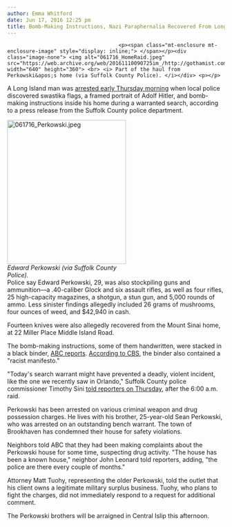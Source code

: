 ```yaml
---
author: Emma Whitford
date: Jun 17, 2016 12:25 pm
title: Bomb-Making Instructions, Nazi Paraphernalia Recovered From Long Island Home
---
```


	
										<p><span class="mt-enclosure mt-enclosure-image" style="display: inline;"> </span></p><div class="image-none"> <img alt="061716_HomeRaid.jpeg" src="https://web.archive.org/web/20161110090725im_/http://gothamist.com/attachments/nyc_ewhitford/061716_HomeRaid.jpeg" width="640" height="360"> <br> <i> Part of the haul from Perkowski&apos;s home (via Suffolk County Police). </i></div> <p></p>

<p>A Long Island man was <a href="https://web.archive.org/web/20161110090725/http://apps.suffolkcountyny.gov/police/pressrelease/prview.aspx?id=ter&amp;prid=206&amp;year=2016">arrested early Thursday morning</a> when local police discovered swastika flags, a framed portrait of Adolf Hitler, and bomb-making instructions inside his home during a warranted search, according to a press release from the Suffolk County police department. </p>

<p><span class="mt-enclosure mt-enclosure-image" style="display: inline;"> </span></p><div class="image-right"> <img alt="061716_Perkowski.jpeg" src="https://web.archive.org/web/20161110090725im_/http://gothamist.com/attachments/nyc_ewhitford/061716_Perkowski.jpeg" width="275" height="333"> <br> <i style=" width:275px; ;display:block"> Edward Perkowski (via Suffolk County Police). </i></div> Police say Edward Perkowski, 29, was also stockpiling guns and ammunition&#x2014;a .40-caliber Glock and six assault rifles, as well as four rifles, 25 high-capacity magazines, a shotgun, a stun gun, and 5,000 rounds of ammo. Less sinister findings allegedly included 26 grams of mushrooms, four ounces of weed, and $42,940 in cash. <p></p>

<p>Fourteen knives were also allegedly recovered from the Mount Sinai home, at 22 Miller Place Middle Island Road. </p>

<p>The bomb-making instructions, some of them handwritten, were stacked in a black binder, <a href="https://web.archive.org/web/20161110090725/http://abc7ny.com/news/man-arrested-after-guns-bomb-making-plans-found-at-li-home/1388708/">ABC reports</a>. <a href="https://web.archive.org/web/20161110090725/http://newyork.cbslocal.com/2016/06/16/long-island-brothers-weapons-drugs-arrest/">According to CBS</a>, the binder also contained a &quot;racist manifesto.&quot; </p>

<p>&quot;Today&apos;s search warrant might have prevented a deadly, violent incident, like the one we recently saw in Orlando,&quot; Suffolk County police commissioner Timothy Sini <a href="https://web.archive.org/web/20161110090725/http://www.nytimes.com/2016/06/17/nyregion/weapons-cache-and-bomb-making-instructions-found-at-long-island-home.html?smid=tw-nytmetro&amp;smtyp=cur">told reporters on Thursday</a>, after the 6:00 a.m. raid. </p>

<p>Perkowski has been arrested on various criminal weapon and drug possession charges. He lives with his brother, 25-year-old Sean Perkowski, who was arrested on an outstanding bench warrant. The town of Brookhaven has condemned their house for safety violations.</p>

<p>Neighbors told ABC that they had been making complaints about the Perkowski house for some time, suspecting drug activity. &quot;The house has been a known house,&quot; neighbor John Leonard told reporters, adding, &quot;the police are there every couple of months.&quot;</p>

<p>Attorney Matt Tuohy, representing the older Perkowski, told the outlet that his client owns a legitimate military surplus business. Tuohy, who plans to fight the charges, did not immediately respond to a request for additional comment.</p>

<p>The Perkowski brothers will be arraigned in Central Islip this afternoon. </p>					
										
									
				